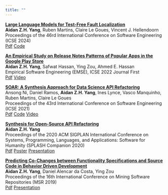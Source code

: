 ```yaml
---
title: ""
---
```


[**Large Language Models for Test-Free Fault Localization**](https://dl.acm.org/doi/abs/10.1145/3597503.3623342)<br/>
**Aidan Z.H. Yang**, Ruben Martins, Claire Le Goues, Vincent J. Hellendoorn <br/>
Proceedings of the 46rd International Conference on Software Engineering (ICSE 2024) <br/>
[Pdf](https://arxiv.org/pdf/2310.01726)
[Code](https://github.com/squaresLab/LLMAO)

[**An Empirical Study on Release Notes Patterns of Popular Apps in the Google Play Store**](https://link.springer.com/article/10.1007/s10664-021-10086-2)  
**Aidan Z.H. Yang**, Safwat Hassan, Ying Zou, Ahmed E. Hassan  
Empirical Software Engineering (EMSE), ICSE 2022 Journal First <br/>
[Pdf](http://aidanby.github.io/files/EMSE2021.pdf)
[Video](https://www.youtube.com/watch?v=avirZ_A13Vw)

[**SOAR: A Synthesis Approach for Data Science API Refactoring**](https://ieeexplore.ieee.org/abstract/document/9402016)<br/>
Ansong Ni, Daniel Ramos, **Aidan Z.H. Yang**, Ines Lynce, Vasco Manquinho, Ruben Martins, Claire Le Goues  
Proceedings of the 43rd International Conference on Software Engineering (ICSE 2021) <br/>
[Pdf](https://arxiv.org/abs/2102.06726)
[Code](https://github.com/aidanby/SOAR)
[Video](https://www.youtube.com/watch?v=RDRVGkVwcQQ)

[**Synthesis for Open-Source API Refactoring**](https://dl.acm.org/doi/abs/10.1145/3426430.3428129)  
**Aidan Z.H. Yang**  
Proceedings of the 2020 ACM SIGPLAN International Conference on Systems, Programming, Languages, and Applications: Software for Humanity (SPLASH Companion 2020) <br/>
[Pdf](http://aidanby.github.io/files/splash2020.pdf)
[Poster](http://aidanby.github.io/files/splash_poster.pdf)
[Presentation](https://aidanby.github.io/files/splash_pres.pdf)


[**Predicting Co-Changes between Functionality Specifications and Source Code in Behavior Driven Development**](https://dl.acm.org/citation.cfm?id=3341968)  
**Aidan Z.H. Yang**, Daniel Alencar da Costa, Ying Zou  
Proceedings of the 16th International Conference on Mining Software Repositories (MSR 2019) <br/>
[Pdf](http://aidanby.github.io/files/msr2019.pdf)
[Presentation](https://aidanby.github.io/files/MSR_pres.pdf)


